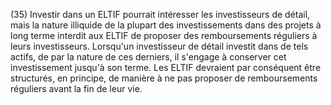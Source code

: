 (35) Investir dans un ELTIF pourrait intéresser les investisseurs de détail, mais la nature illiquide de la plupart des investissements dans des projets à long terme interdit aux ELTIF de proposer des remboursements réguliers à leurs investisseurs. Lorsqu'un investisseur de détail investit dans de tels actifs, de par la nature de ces derniers, il s'engage à conserver cet investissement jusqu'à son terme. Les ELTIF devraient par conséquent être structurés, en principe, de manière à ne pas proposer de remboursements réguliers avant la fin de leur vie.